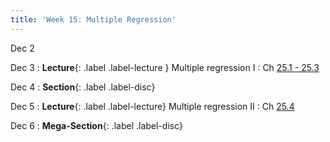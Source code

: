```yaml
---
title: 'Week 15: Multiple Regression'
---
```


Dec 2

Dec 3
: **Lecture**{: .label .label-lecture } Multiple regression I
    : Ch [25.1 - 25.3](http://prob140.org/textbook/content/Chapter_25/00_Multiple_Regression.html#)

Dec 4
: **Section**{: .label .label-disc}

Dec 5
: **Lecture**{: .label .label-lecture} Multiple regression II
    : Ch [25.4](http://prob140.org/textbook/content/Chapter_25/04_Multiple_Regression.html)

Dec 6
: **Mega-Section**{: .label .label-disc}